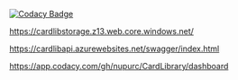 
[![Codacy Badge](https://api.codacy.com/project/badge/Grade/2b3554f9e4194f7cb28ba5745fc43338)](https://app.codacy.com/gh/nupurc/CardLibrary?utm_source=github.com&utm_medium=referral&utm_content=nupurc/CardLibrary&utm_campaign=Badge_Grade)

https://cardlibstorage.z13.web.core.windows.net/

https://cardlibapi.azurewebsites.net/swagger/index.html

https://app.codacy.com/gh/nupurc/CardLibrary/dashboard
